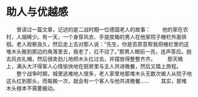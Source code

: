 # 助人与优越感
　　曾读过一篇文章，记述的是二战时期一位德国老人的故事： 
　　他的家在农村，人烟稀少。有一天，一个身穿风衣、手提皮箱的男人在他家院子栅栏外面徘徊。老人观察良久，然后走上去对那人说：“先生，你是否原意帮我把栅栏里的这堆木头搬到那边的角落里去，我老了，扛不动了。”那男人眼前一亮，连声答应。脱去风衣礼帽，然后很卖劲儿地把木头扛过去，并摆放得整整齐齐。 
　　那天晚上，满头大汗得客人心情愉快地在厨房里与主人共进晚餐，然后又踏上旅程。 
　　整个战争时期，城里逃难地人很多，老人家里地那堆木头无数次被人从院子地这头扛到那头，而每搬一次，就会有一个客人与他共进晚餐…… 
　　其实，那堆木头根本不需要搬动。
 